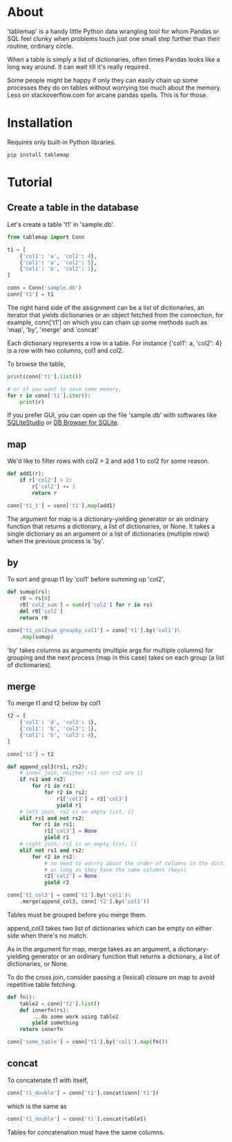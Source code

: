 # About

'tablemap' is a handy little Python data wrangling tool for whom Pandas or SQL feel clunky when problems
touch just one small step further than their routine, ordinary circle.

When a table is simply a list of dictionaries, often times Pandas looks like a long way around. 
It can wait till it's really required.

Some people might be happy if only they can easily chain up some processes they do on tables 
without worrying too much about the memory. Less on stackoverflow.com for arcane pandas spells. This is for those. 

# Installation

Requires only built-in Python libraries.

```
pip install tablemap
```


# Tutorial

## Create a table in the database

Let's create a table 't1' in 'sample.db'. 

```python
from tablemap import Conn

t1 = [
    {'col1': 'a', 'col2': 4},
    {'col1': 'a', 'col2': 5},
    {'col1': 'b', 'col2': 1},
]

conn = Conn('sample.db')
conn['t1'] = t1
```

The right hand side of the assignment can be a list of dictionaries, an iterator that yields dictionaries or an object fetched from the connection, for example, conn['t1'] on which you can chain up some methods such as 'map', 'by', 'merge' and 'concat'

Each dictionary represents a row in a table. For instance {'col1': a, 'col2': 4} is a row with two columns, col1 and col2.

To browse the table,

```python
print(conn['t1'].list())

# or if you want to save some memory,
for r in conn['t1'].iter():
    print(r)
```

If you prefer GUI, you can open up the file 'sample.db' with softwares like [SQLiteStudio](https://sqlitestudio.pl/) or [DB Browser for SQLite](https://sqlitebrowser.org/). 

## map

We'd like to filter rows with col2 > 2 and add 1 to col2 for some reason.

```python
def add1(r):
    if r['col2'] > 2:
        r['col2'] += 1
        return r

conn['t1_1'] = conn['t1'].map(add1)
```

The argument for map is a dictionary-yielding generator or an ordinary function that
returns a dictionary, a list of dictionaries, or None. It takes a single dictionary as an argument 
or a list of dictionaries (multiple rows) when the previous process is 'by'.

## by

To sort and group t1 by 'col1' before summing up 'col2',

```python
def sumup(rs):
    r0 = rs[0]
    r0['col2_sum'] = sum(r['col2'] for r in rs)
    del r0['col2']
    return r0

conn['t1_col2sum_groupby_col1'] = conn['t1'].by('col1')\
    .map(sumup)
```

'by' takes columns as arguments (multiple args for multiple columns) for grouping
and the next process (map in this case) takes on each group (a list of dictionaries).

## merge

To merge t1 and t2 below by col1

```python
t2 = [
    {'col1': 'd', 'col3': 3},
    {'col1': 'b', 'col3': 1},
    {'col1': 'b', 'col3': 4},
]

conn['t2'] = t2

def append_col3(rs1, rs2):
    # inner join, neither rs1 nor rs2 are []
    if rs1 and rs2:
        for r1 in rs1:
            for r2 in rs2:
                r1['col3'] = r2['col3']
                yield r1
    # left join, rs2 is an empty list, []
    elif rs1 and not rs2:
        for r1 in rs1:
            r1['col3'] = None
            yield r1
    # right join, rs1 is an empty list, []
    elif not rs1 and rs2:
        for r2 in rs2:
            # no need to worrry about the order of columns in the dictionary, 
            # as long as they have the same columns (keys)
            r2['col2'] = None
            yield r2

conn['t1_col3'] = conn['t1'].by('col1')\
    .merge(append_col3, conn['t2'].by('col1'))

```

Tables must be grouped before you merge them.

append_col3 takes two list of dictionaries which can be empty on either side when there's no match.

As in the argument for map, merge takes as an argument, a dictionary-yielding generator or an ordinary function that
returns a dictionary, a list of dictionaries, or None. 


To do the cross join, consider passing a (lexical) closure on map to avoid repetitive table fetching.

```python
def fn():
    table2 = conn['t2'].list()
    def innerfn(rs):
        ...do some work using table2
        yield something
    return innerfn

conn['some_table'] = conn['t1'].by('col1').map(fn())
```

## concat

To concatenate t1 with itself,  

```python
conn['t1_double'] = conn['t1'].concat(conn['t1'])
```

which is the same as

```python
conn['t1_double'] = conn['t1'].concat(table1)

```

Tables for concatenation must have the same columns.


<!-- [Documentation]
(https://tablemap.readthedocs.io/en/latest/index.html)
 -->
